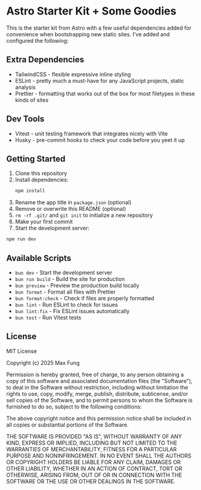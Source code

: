 # Astro Starter Kit + Some Goodies

This is the starter kit from Astro with a few useful dependencies added for convenience when bootstrapping new static sites. I've added and configured the following:

## Extra Dependencies

- TailwindCSS - flexible expressive inline styling
- ESLint - pretty much a must-have for any JavaScript projects, static analysis
- Prettier - formatting that works out of the box for most filetypes in these kinds of sites

## Dev Tools

- Vitest - unit testing framework that integrates nicely with Vite
- Husky - pre-commit hooks to check your code before you yeet it up

## Getting Started

1. Clone this repository
2. Install dependencies:
   ```bash
   npm install
   ```
3. Rename the app title in `package.json` (optional)
4. Remove or overwrite this README (optional)
5. `rm -rf .git/` and `git init` to initialize a new repository
6. Make your first commit
7. Start the development server:

```bash
npm run dev
```

## Available Scripts

- `bun dev` - Start the development server
- `bun run build` - Build the site for production
- `bun preview` - Preview the production build locally
- `bun format` - Format all files with Prettier
- `bun format:check` - Check if files are properly formatted
- `bun lint` - Run ESLint to check for issues
- `bun lint:fix` - Fix ESLint issues automatically
- `bun test` - Run Vitest tests

## License

MIT License

Copyright (c) 2025 Max Fung

Permission is hereby granted, free of charge, to any person obtaining a copy
of this software and associated documentation files (the "Software"), to deal
in the Software without restriction, including without limitation the rights
to use, copy, modify, merge, publish, distribute, sublicense, and/or sell
copies of the Software, and to permit persons to whom the Software is
furnished to do so, subject to the following conditions:

The above copyright notice and this permission notice shall be included in all
copies or substantial portions of the Software.

THE SOFTWARE IS PROVIDED "AS IS", WITHOUT WARRANTY OF ANY KIND, EXPRESS OR
IMPLIED, INCLUDING BUT NOT LIMITED TO THE WARRANTIES OF MERCHANTABILITY,
FITNESS FOR A PARTICULAR PURPOSE AND NONINFRINGEMENT. IN NO EVENT SHALL THE
AUTHORS OR COPYRIGHT HOLDERS BE LIABLE FOR ANY CLAIM, DAMAGES OR OTHER
LIABILITY, WHETHER IN AN ACTION OF CONTRACT, TORT OR OTHERWISE, ARISING FROM,
OUT OF OR IN CONNECTION WITH THE SOFTWARE OR THE USE OR OTHER DEALINGS IN THE
SOFTWARE.
